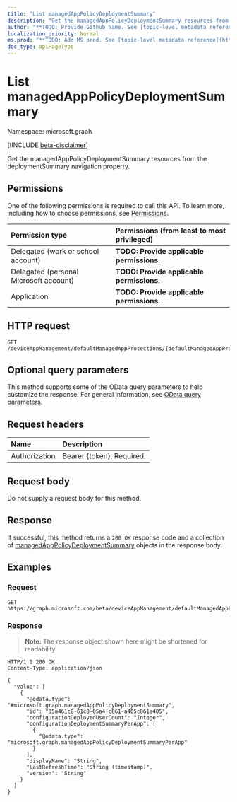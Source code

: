 ```yaml
---
title: "List managedAppPolicyDeploymentSummary"
description: "Get the managedAppPolicyDeploymentSummary resources from the deploymentSummary navigation property."
author: "**TODO: Provide Github Name. See [topic-level metadata reference](https://msgo.azurewebsites.net/add/document/guidelines/metadata.html#topic-level-metadata)**"
localization_priority: Normal
ms.prod: "**TODO: Add MS prod. See [topic-level metadata reference](https://msgo.azurewebsites.net/add/document/guidelines/metadata.html#topic-level-metadata)**"
doc_type: apiPageType
---
```


# List managedAppPolicyDeploymentSummary
Namespace: microsoft.graph

[!INCLUDE [beta-disclaimer](../../includes/beta-disclaimer.md)]

Get the managedAppPolicyDeploymentSummary resources from the deploymentSummary navigation property.

## Permissions
One of the following permissions is required to call this API. To learn more, including how to choose permissions, see [Permissions](/graph/permissions-reference).

|Permission type|Permissions (from least to most privileged)|
|:---|:---|
|Delegated (work or school account)|**TODO: Provide applicable permissions.**|
|Delegated (personal Microsoft account)|**TODO: Provide applicable permissions.**|
|Application|**TODO: Provide applicable permissions.**|

## HTTP request

<!-- {
  "blockType": "ignored"
}
-->
``` http
GET /deviceAppManagement/defaultManagedAppProtections/{defaultManagedAppProtectionId}/deploymentSummary
```

## Optional query parameters
This method supports some of the OData query parameters to help customize the response. For general information, see [OData query parameters](/graph/query-parameters).

## Request headers
|Name|Description|
|:---|:---|
|Authorization|Bearer {token}. Required.|

## Request body
Do not supply a request body for this method.

## Response

If successful, this method returns a `200 OK` response code and a collection of [managedAppPolicyDeploymentSummary](../resources/managedapppolicydeploymentsummary.md) objects in the response body.

## Examples

### Request
<!-- {
  "blockType": "request",
  "name": "list_managedapppolicydeploymentsummary"
}
-->
``` http
GET https://graph.microsoft.com/beta/deviceAppManagement/defaultManagedAppProtections/{defaultManagedAppProtectionId}/deploymentSummary
```


### Response
>**Note:** The response object shown here might be shortened for readability.
<!-- {
  "blockType": "response",
  "truncated": true,
  "@odata.type": "Collection(microsoft.graph.managedAppPolicyDeploymentSummary)"
}
-->
``` http
HTTP/1.1 200 OK
Content-Type: application/json

{
  "value": [
    {
      "@odata.type": "#microsoft.graph.managedAppPolicyDeploymentSummary",
      "id": "05a461c8-61c8-05a4-c861-a405c861a405",
      "configurationDeployedUserCount": "Integer",
      "configurationDeploymentSummaryPerApp": [
        {
          "@odata.type": "microsoft.graph.managedAppPolicyDeploymentSummaryPerApp"
        }
      ],
      "displayName": "String",
      "lastRefreshTime": "String (timestamp)",
      "version": "String"
    }
  ]
}
```

